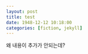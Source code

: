 ```yaml
---
layout: post
title: test
date: 1948-12-12 10:18:00
categories: [fiction, jekyll]
---
```


왜 내용이 추가가 안되는데?
